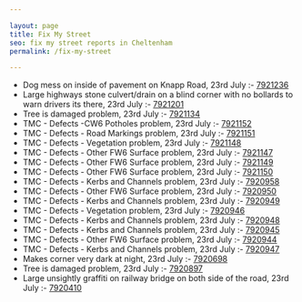 ```yaml
---

layout: page
title: Fix My Street
seo: fix my street reports in Cheltenham
permalink: /fix-my-street

---
```


<!-- fix_marker starts -->

- Dog mess on inside of pavement on Knapp Road, 23rd July :- [7921236](https://www.fixmystreet.com/report/7921236)
- Large highways stone culvert/drain on a blind corner with no bollards to warn drivers its there, 23rd July :- [7921201](https://www.fixmystreet.com/report/7921201)
- Tree is damaged problem, 23rd July :- [7921134](https://www.fixmystreet.com/report/7921134)
- TMC - Defects -CW6 Potholes  problem, 23rd July :- [7921152](https://www.fixmystreet.com/report/7921152)
- TMC - Defects - Road Markings problem, 23rd July :- [7921151](https://www.fixmystreet.com/report/7921151)
- TMC - Defects - Vegetation problem, 23rd July :- [7921148](https://www.fixmystreet.com/report/7921148)
- TMC - Defects - Other FW6  Surface problem, 23rd July :- [7921147](https://www.fixmystreet.com/report/7921147)
- TMC - Defects - Other FW6  Surface problem, 23rd July :- [7921149](https://www.fixmystreet.com/report/7921149)
- TMC - Defects - Other FW6  Surface problem, 23rd July :- [7921150](https://www.fixmystreet.com/report/7921150)
- TMC - Defects - Kerbs and Channels problem, 23rd July :- [7920958](https://www.fixmystreet.com/report/7920958)
- TMC - Defects - Other FW6  Surface problem, 23rd July :- [7920950](https://www.fixmystreet.com/report/7920950)
- TMC - Defects - Kerbs and Channels problem, 23rd July :- [7920949](https://www.fixmystreet.com/report/7920949)
- TMC - Defects - Vegetation problem, 23rd July :- [7920946](https://www.fixmystreet.com/report/7920946)
- TMC - Defects - Kerbs and Channels problem, 23rd July :- [7920948](https://www.fixmystreet.com/report/7920948)
- TMC - Defects - Kerbs and Channels problem, 23rd July :- [7920945](https://www.fixmystreet.com/report/7920945)
- TMC - Defects - Other FW6  Surface problem, 23rd July :- [7920944](https://www.fixmystreet.com/report/7920944)
- TMC - Defects - Kerbs and Channels problem, 23rd July :- [7920947](https://www.fixmystreet.com/report/7920947)
- Makes corner very dark at night, 23rd July :- [7920698](https://www.fixmystreet.com/report/7920698)
- Tree is damaged problem, 23rd July :- [7920897](https://www.fixmystreet.com/report/7920897)
- Large unsightly graffiti on railway bridge on both side of the road, 23rd July :- [7920410](https://www.fixmystreet.com/report/7920410)

<!-- fix_marker ends -->